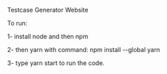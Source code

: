 Testcase Generator Website

To run:

1- install node and then npm

2- then yarn with command: npm install --global yarn

3- type yarn start to run the code.
